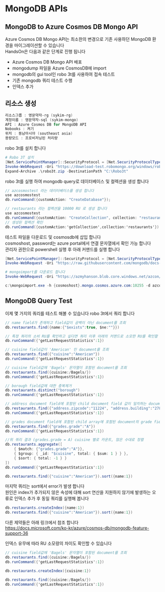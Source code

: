 # MongoDB APIs
## MongoDB to Azure Cosmos DB Mongo API
Azure Cosmos DB Mongo API는 최소한의 변경으로 기존 사용하던 MongoDB 환경을 마이그레이션할 수 있습니다  
HandsOn은 다음과 같은 단계로 진행 됩니다  

- Azure Cosmos DB Mongo API 배포
- mongodump 파일을 Azure CosmosDB에 import
- mongodb의 gui tool인 robo 3t를 사용하여 접속 테스트
- 기존 mongodb 쿼리 테스트 수행
- 인덱스 추가


## 리소스 생성 

```powershell
리소스그룹 : 영문약자-rg (sykim-rg)
계정이름 : 영문약자-sql (sykim-mongo)
API : Azure Cosmos DB for MongoDB API
Nobooks : 켜기
위치 : 동남아시아 (southeast asia)
용량모드 : 프로비저닝된 처리량
```

robo 3t를 설치 합니다  
```powershell
# Robo 3T 설치
[Net.ServicePointManager]::SecurityProtocol = [Net.SecurityProtocolType]::Tls12
Invoke-WebRequest -Uri "https://download-test.robomongo.org/windows/robo3t-1.3.1-windows-x86_64-7419c406.zip" -OutFile .\robo3t.zip; 
Expand-Archive .\robo3t.zip -DestinationPath "C:\Robo3t"
```

robo 3t를 실행 하여 mongodb query로 데이터베이스 및 컬렉션을 생성 합니다  

```c#
// azcosmostest 라는 데이터베이스를 생성 합니다  
use azcosmostest
db.runCommand({customAction: "CreateDatabase"});

// restaurants 라는 컬렉션을 10000 RU 로 생성 합니다  
use azcosmostest
db.runCommand({customAction: "CreateCollection", collection: "restaurants", offerThroughput: 10000});
// 생성된 컬렉션 확인
db.runCommand({customAction:'getCollection',collection:'restaurants'})
```

테스트 파일을 다운로드 및 cosmosdb에 삽입 합니다  
cosmoshost, password는 azure portal에서 연결 문자열에서 확인 가능 합니다  
관리자 권한으로 powershell 실행 후 아래 커맨드를 실행 합니다  
``` powershell
[Net.ServicePointManager]::SecurityProtocol = [Net.SecurityProtocolType]::Tls12
Invoke-WebRequest -Uri "https://raw.githubusercontent.com/mongodb/docs-assets/primer-dataset/primer-dataset.json" -OutFile C:\restaurants.json; 

# mongoimport를 다운로드 합니다
Invoke-WebRequest -Uri "https://azmyhanson.blob.core.windows.net/azcon/mongoimport.exe" -OutFile c:\mongoimport.exe; 

c:\mongoimport.exe -h {cosmoshost}.mongo.cosmos.azure.com:10255 -d azcosmostest -c restaurants -u {user_name} -p {password} --ssl --file c:\restaurants.json
```


## MongoDB Query Test
이제 몇 가지의 쿼리를 테스트 해볼 수 있습니다 robo 3t에서 쿼리 합니다  

```c#
// name field가 존재하고 field값이 공백이 아닌 document를 조회
db.restaurants.find({name:{"$exists":true, $ne:""}})

// 특정 쿼리의 소비 RU를 확인하고 싶다면 쿼리 이후 아래의 커맨드로 소모한 RU를 확인할 수 있습니다
db.runCommand({'getLastRequestStatistics':1})

// cuisine field값이 'American' 인 document를 조회
db.restaurants.find({"cuisine":"American"})
db.runCommand({'getLastRequestStatistics':1})

// cuisine field값에 'Bagels' 문자열이 포함된 document를 조회
db.restaurants.find({cuisine:/Bagels/})
db.runCommand({'getLastRequestStatistics':1})

// borough field값에 대한 중복제거
db.restaurants.distinct("borough")
db.runCommand({'getLastRequestStatistics':1})

// address document field에 포함된 child document field 값이 일치하는 document를 조회
db.restaurants.find({"address.zipcode":"11224", "address.building":"2780"})
db.runCommand({'getLastRequestStatistics':1})

// grades document field에 포함된 child array에 포함된 document의 grade field값중 'A' 를 포함하는 document를 조회
db.restaurants.find({"grades.grade":"A"})
db.runCommand({'getLastRequestStatistics':1})

//위 쿼리 결과 (grades.grade = A) cuisine 별로 카운트, 많은 수대로 정렬
db.restaurants.aggregate([
    { $match: {"grades.grade":"A"}},
    { $group: { _id: "$cuisine", total: { $sum: 1 } } },
    { $sort: { total: -1 } }
])
db.runCommand({'getLastRequestStatistics':1})

db.restaurants.find({"cuisine":"American"}).sort({name:1})

```


마지막 쿼리는 sort에서 error가 발생 합니다  
원인은 index가 추가되지 않은 속성에 대해 sort 연산을 지원하지 않기에 발생하는 오류로 인덱스 추가 후 동일 쿼리를 실행해 봅니다  

``` c#
db.restaurants.createIndex({name:1})
db.restaurants.find({"cuisine":"American"}).sort({name:1})
```


다른 제약들은 아래 링크에서 참조 합니다  
https://docs.microsoft.com/ko-kr/azure/cosmos-db/mongodb-feature-support-36  


인덱스 유무에 따라 RU 소모량의 차이도 확인할 수 있습니다

``` C#
// cuisine field값에 'Bagels' 문자열이 포함된 document를 조회
db.restaurants.find({cuisine:/Bagels/})
db.runCommand({'getLastRequestStatistics':1})

db.restaurants.createIndex({cuisine:1})

db.restaurants.find({cuisine:/Bagels/})
db.runCommand({'getLastRequestStatistics':1})
```